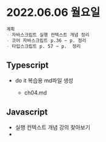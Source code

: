 # 2022.06.06 월요일

```markdown
계획 
- 자바스크립트 실행 컨텍스트 개념 정리
- 코어 자바스크립트 p.36 ~ p. 정리
- 타입스크립트 p. 57 ~ p.  정리
```



## Typescript 

- do it 복습용 md파일 생성

  - ch04.md

    

## Javascript 

- 실행 컨텍스트 개념 강의 찾아보기
- 



